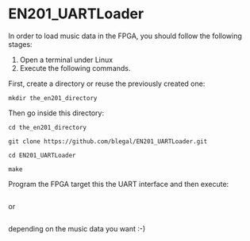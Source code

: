 # EN201_UARTLoader

In order to load music data in the FPGA, you should follow the following stages:

1. Open a terminal under Linux
2. Execute the following commands.

First, create a directory or reuse the previously created one:

```
mkdir the_en201_directory
```

Then go inside this directory:

```
cd the_en201_directory
```

```
git clone https://github.com/blegal/EN201_UARTLoader.git
```

```
cd EN201_UARTLoader
```

```
make
```

Program the FPGA target this the UART interface and then execute:

```
```

or

```
```

depending on the music data you want :-)
